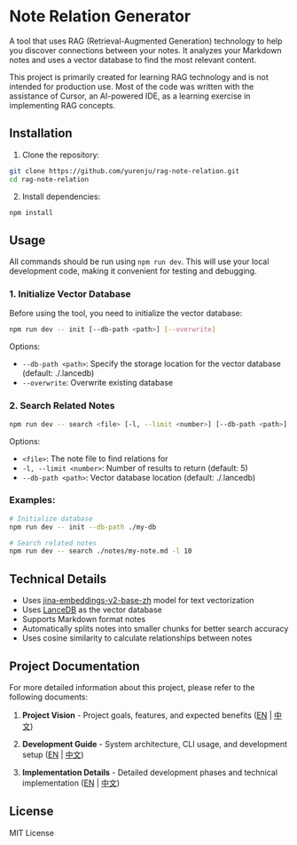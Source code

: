 # Note Relation Generator

A tool that uses RAG (Retrieval-Augmented Generation) technology to help you discover connections between your notes. It analyzes your Markdown notes and uses a vector database to find the most relevant content.

This project is primarily created for learning RAG technology and is not intended for production use. Most of the code was written with the assistance of Cursor, an AI-powered IDE, as a learning exercise in implementing RAG concepts.

## Installation

1. Clone the repository:

```bash
git clone https://github.com/yurenju/rag-note-relation.git
cd rag-note-relation
```

2. Install dependencies:

```bash
npm install
```

## Usage

All commands should be run using `npm run dev`. This will use your local development code, making it convenient for testing and debugging.

### 1. Initialize Vector Database

Before using the tool, you need to initialize the vector database:

```bash
npm run dev -- init [--db-path <path>] [--overwrite]
```

Options:

- `--db-path <path>`: Specify the storage location for the vector database (default: ./.lancedb)
- `--overwrite`: Overwrite existing database

### 2. Search Related Notes

```bash
npm run dev -- search <file> [-l, --limit <number>] [--db-path <path>]
```

Options:

- `<file>`: The note file to find relations for
- `-l, --limit <number>`: Number of results to return (default: 5)
- `--db-path <path>`: Vector database location (default: ./.lancedb)

### Examples:

```bash
# Initialize database
npm run dev -- init --db-path ./my-db

# Search related notes
npm run dev -- search ./notes/my-note.md -l 10
```

## Technical Details

- Uses [jina-embeddings-v2-base-zh](https://huggingface.co/Xenova/jina-embeddings-v2-base-zh) model for text vectorization
- Uses [LanceDB](https://github.com/lancedb/lancedb) as the vector database
- Supports Markdown format notes
- Automatically splits notes into smaller chunks for better search accuracy
- Uses cosine similarity to calculate relationships between notes

## Project Documentation

For more detailed information about this project, please refer to the following documents:

1. **Project Vision** - Project goals, features, and expected benefits ([EN](docs/project-vision.md) | [中文](docs/project-vision.zh-TW.md))

2. **Development Guide** - System architecture, CLI usage, and development setup ([EN](docs/development.md) | [中文](docs/development.zh-TW.md))

3. **Implementation Details** - Detailed development phases and technical implementation ([EN](docs/implementation-plan.md) | [中文](docs/implementation-plan.zh-TW.md))

## License

MIT License
